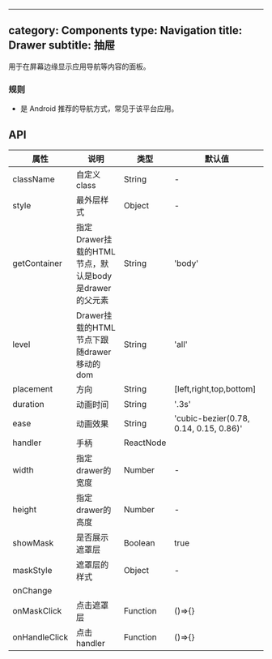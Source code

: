 
---
category: Components
type: Navigation
title: Drawer
subtitle: 抽屉
---

用于在屏幕边缘显示应用导航等内容的面板。

### 规则

- 是 Android 推荐的导航方式，常见于该平台应用。

## API

|属性 | 说明 | 类型 | 默认值
----|-----|------|------
| className | 自定义class | String | - |
| style | 最外层样式 | Object | - |
| getContainer | 指定Drawer挂载的HTML节点，默认是body是drawer的父元素| String | 'body' |
| level | Drawer挂载的HTML节点下跟随drawer移动的dom| String | 'all' |
| placement | 方向 | String | [left,right,top,bottom] |
| duration | 动画时间 | String | '.3s' |
| ease | 动画效果 | String | 'cubic-bezier(0.78, 0.14, 0.15, 0.86)' |
| handler| 手柄 | ReactNode | <div className="drawer-handle"><i className="drawer-handle-icon" /></div> |
| width | 指定drawer的宽度 | Number| - |
| height | 指定drawer的高度 | Number| - |
| showMask | 是否展示遮罩层 | Boolean | true |
| maskStyle| 遮罩层的样式| Object | - |
| onChange |
| onMaskClick | 点击遮罩层 | Function | ()=>{} |
| onHandleClick| 点击handler | Function | ()=>{} |
